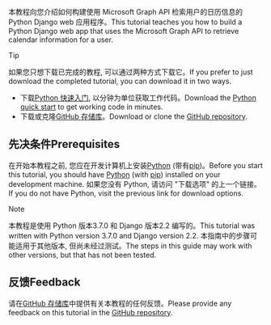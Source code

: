 <!-- markdownlint-disable MD002 MD041 -->

<span data-ttu-id="b66a8-101">本教程向您介绍如何构建使用 Microsoft Graph API 检索用户的日历信息的 Python Django web 应用程序。</span><span class="sxs-lookup"><span data-stu-id="b66a8-101">This tutorial teaches you how to build a Python Django web app that uses the Microsoft Graph API to retrieve calendar information for a user.</span></span>

> [!TIP]
> <span data-ttu-id="b66a8-102">如果您只想下载已完成的教程, 可以通过两种方式下载它。</span><span class="sxs-lookup"><span data-stu-id="b66a8-102">If you prefer to just download the completed tutorial, you can download it in two ways.</span></span>
>
> - <span data-ttu-id="b66a8-103">下载[Python 快速入门](https://developer.microsoft.com/graph/quick-start?platform=option-Python), 以分钟为单位获取工作代码。</span><span class="sxs-lookup"><span data-stu-id="b66a8-103">Download the [Python quick start](https://developer.microsoft.com/graph/quick-start?platform=option-Python) to get working code in minutes.</span></span>
> - <span data-ttu-id="b66a8-104">下载或克隆[GitHub 存储库](https://github.com/microsoftgraph/msgraph-training-pythondjangoapp)。</span><span class="sxs-lookup"><span data-stu-id="b66a8-104">Download or clone the [GitHub repository](https://github.com/microsoftgraph/msgraph-training-pythondjangoapp).</span></span>

## <a name="prerequisites"></a><span data-ttu-id="b66a8-105">先决条件</span><span class="sxs-lookup"><span data-stu-id="b66a8-105">Prerequisites</span></span>

<span data-ttu-id="b66a8-106">在开始本教程之前, 您应在开发计算机上安装[Python](https://www.python.org/) (带有[pip](https://pypi.org/project/pip/))。</span><span class="sxs-lookup"><span data-stu-id="b66a8-106">Before you start this tutorial, you should have [Python](https://www.python.org/) (with [pip](https://pypi.org/project/pip/)) installed on your development machine.</span></span> <span data-ttu-id="b66a8-107">如果您没有 Python, 请访问 "下载选项" 的上一个链接。</span><span class="sxs-lookup"><span data-stu-id="b66a8-107">If you do not have Python, visit the previous link for download options.</span></span>

> [!NOTE]
> <span data-ttu-id="b66a8-108">本教程是使用 Python 版本3.7.0 和 Django 版本2.2 编写的。</span><span class="sxs-lookup"><span data-stu-id="b66a8-108">This tutorial was written with Python version 3.7.0 and Django version 2.2.</span></span> <span data-ttu-id="b66a8-109">本指南中的步骤可能适用于其他版本, 但尚未经过测试。</span><span class="sxs-lookup"><span data-stu-id="b66a8-109">The steps in this guide may work with other versions, but that has not been tested.</span></span>

## <a name="feedback"></a><span data-ttu-id="b66a8-110">反馈</span><span class="sxs-lookup"><span data-stu-id="b66a8-110">Feedback</span></span>

<span data-ttu-id="b66a8-111">请在[GitHub 存储库](https://github.com/microsoftgraph/msgraph-training-pythondjangoapp)中提供有关本教程的任何反馈。</span><span class="sxs-lookup"><span data-stu-id="b66a8-111">Please provide any feedback on this tutorial in the [GitHub repository](https://github.com/microsoftgraph/msgraph-training-pythondjangoapp).</span></span>